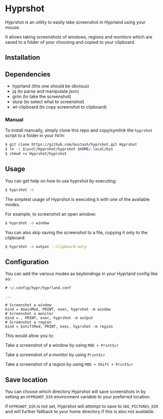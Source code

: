 # Hyprshot

Hyprshot is an utility to easily take screenshot in Hyprland using your mouse.

It allows taking screenshots of windows, regions and monitors which are saved to a folder of your choosing and copied to your clipboard.

## Installation

## Dependencies

- hyprland      (this one should be obvious)
- jq            (to parse and manipulate json)
- grim          (to take the screenshot)
- slurp         (to select what to screenshot)
- wl-clipboard  (to copy screenshot to clipboard)

### Manual

To install manually, simply clone this repo and copy/symlink the `hyprshot` script to a folder in your `PATH`:

```bash
$ git clone https://github.com/Gustash/hyprshot.git Hyprshot
$ ln -s $(pwd)/Hyprshot/hyprshot $HOME/.local/bin
$ chmod +x Hyprshot/hyprshot
```

## Usage

You can get help on how to use hyprshot by executing:

```bash
$ hyprshot -h
```

The simplest usage of Hyprshot is executing it with one of the available modes.

For example, to screenshot an open window:

```bash
$ hyprshot -m window
```

You can also skip saving the screenshot to a file, copying it only to the clipboard:

```bash
$ hyprshot -m output --clipboard-only
```

## Configuration

You can add the various modes as keybindings in your Hyprland config like so:

```
# ~/.config/hypr/hyprland.conf

...

# Screenshot a window
bind = $mainMod, PRINT, exec, hyprshot -m window
# Screenshot a monitor
bind = , PRINT, exec, hyprshot -m output
# Screenshot a region
bind = $shiftMod, PRINT, exec, hyprshot -m region
```

This would allow you to:

Take a screenshot of a window by using `MOD + PrintScr`

Take a screenshot of a monitor by using `PrintScr`

Take a screenshot of a region by using `MOD + Shift + PrintScr`

## Save location

You can choose which directory Hyprshot will save screenshots in by setting an `HYPRSHOT_DIR` environment variable to your preferred location.

If `HYPRSHOT_DIR` is not set, Hyprshot will attempt to save to `XDG_PICTURES_DIR` and will further fallback to your home directory if this is also not available.
